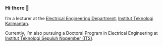 ### Hi there 👋  

I’m a lecturer at the [Electrical Engineering Department](https://ee.itk.ac.id), [Institut Teknologi Kalimantan](https://itk.ac.id).  

Currently, I’m also pursuing a Doctoral Program in Electrical Engineering at [Institut Teknologi Sepuluh Nopember (ITS)](https://www.its.ac.id).  
<!--
**miftanurfarid/miftanurfarid** is a ✨ _special_ ✨ repository because its `README.md` (this file) appears on your GitHub profile.

Here are some ideas to get you started:

- 🔭 I’m currently working on ...
- 🌱 I’m currently learning ...
- 👯 I’m looking to collaborate on ...
- 🤔 I’m looking for help with ...
- 💬 Ask me about ...
- 📫 How to reach me: ...
- 😄 Pronouns: ...
- ⚡ Fun fact: ...
-->

